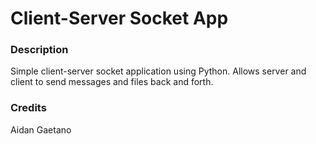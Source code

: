 # Client-Server Socket App

### Description

Simple client-server socket application using Python.
Allows server and client to send messages and files back and forth.

### Credits

Aidan Gaetano 

